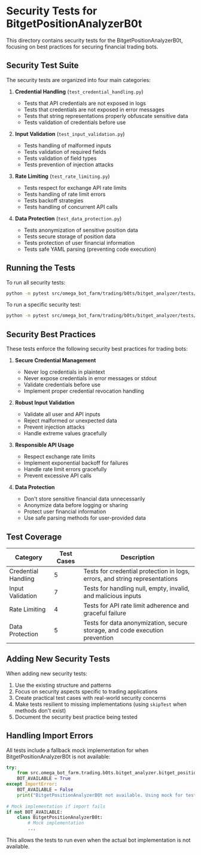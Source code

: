 # Security Tests for BitgetPositionAnalyzerB0t

This directory contains security tests for the BitgetPositionAnalyzerB0t, focusing on best practices for securing financial trading bots.

## Security Test Suite

The security tests are organized into four main categories:

1. **Credential Handling** (`test_credential_handling.py`)
   - Tests that API credentials are not exposed in logs
   - Tests that credentials are not exposed in error messages
   - Tests that string representations properly obfuscate sensitive data
   - Tests validation of credentials before use

2. **Input Validation** (`test_input_validation.py`)
   - Tests handling of malformed inputs
   - Tests validation of required fields
   - Tests validation of field types
   - Tests prevention of injection attacks

3. **Rate Limiting** (`test_rate_limiting.py`)
   - Tests respect for exchange API rate limits
   - Tests handling of rate limit errors
   - Tests backoff strategies
   - Tests handling of concurrent API calls

4. **Data Protection** (`test_data_protection.py`)
   - Tests anonymization of sensitive position data
   - Tests secure storage of position data
   - Tests protection of user financial information
   - Tests safe YAML parsing (preventing code execution)

## Running the Tests

To run all security tests:

```bash
python -m pytest src/omega_bot_farm/trading/b0ts/bitget_analyzer/tests/security
```

To run a specific security test:

```bash
python -m pytest src/omega_bot_farm/trading/b0ts/bitget_analyzer/tests/security/test_credential_handling.py
```

## Security Best Practices

These tests enforce the following security best practices for trading bots:

1. **Secure Credential Management**
   - Never log credentials in plaintext
   - Never expose credentials in error messages or stdout
   - Validate credentials before use
   - Implement proper credential revocation handling

2. **Robust Input Validation**
   - Validate all user and API inputs
   - Reject malformed or unexpected data
   - Prevent injection attacks
   - Handle extreme values gracefully

3. **Responsible API Usage**
   - Respect exchange rate limits
   - Implement exponential backoff for failures
   - Handle rate limit errors gracefully
   - Prevent excessive API calls

4. **Data Protection**
   - Don't store sensitive financial data unnecessarily
   - Anonymize data before logging or sharing
   - Protect user financial information
   - Use safe parsing methods for user-provided data

## Test Coverage

| Category | Test Cases | Description |
|----------|------------|-------------|
| Credential Handling | 5 | Tests for credential protection in logs, errors, and string representations |
| Input Validation | 7 | Tests for handling null, empty, invalid, and malicious inputs |
| Rate Limiting | 4 | Tests for API rate limit adherence and graceful failure |
| Data Protection | 5 | Tests for data anonymization, secure storage, and code execution prevention |

## Adding New Security Tests

When adding new security tests:

1. Use the existing structure and patterns
2. Focus on security aspects specific to trading applications
3. Create practical test cases with real-world security concerns
4. Make tests resilient to missing implementations (using `skipTest` when methods don't exist)
5. Document the security best practice being tested

## Handling Import Errors

All tests include a fallback mock implementation for when BitgetPositionAnalyzerB0t is not available:

```python
try:
    from src.omega_bot_farm.trading.b0ts.bitget_analyzer.bitget_position_analyzer_b0t import BitgetPositionAnalyzerB0t
    BOT_AVAILABLE = True
except ImportError:
    BOT_AVAILABLE = False
    print("BitgetPositionAnalyzerB0t not available. Using mock for tests.")
    
# Mock implementation if import fails
if not BOT_AVAILABLE:
    class BitgetPositionAnalyzerB0t:
        # Mock implementation
        ...
```

This allows the tests to run even when the actual bot implementation is not available.
